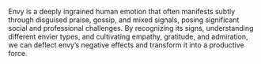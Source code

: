 Envy is a deeply ingrained human emotion that often manifests subtly through disguised praise, gossip, and mixed signals, posing significant social and professional challenges. By recognizing its signs, understanding different envier types, and cultivating empathy, gratitude, and admiration, we can deflect envy’s negative effects and transform it into a productive force.
